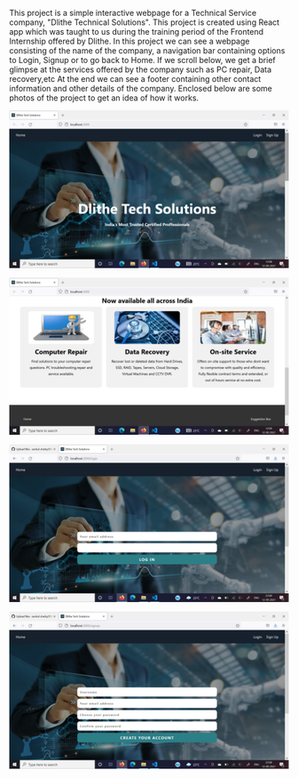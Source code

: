 This project is a simple interactive webpage for a Technical Service company, "Dlithe Technical Solutions".
This project is created using React app which was taught to us during the training period of the Frontend Internship offered by Dlithe.
In this project we can see a webpage consisting of the name of the company, a navigation bar containing options to Login, Signup or to go back to Home.
If we scroll below, we get a brief glimpse at the services offered by the company such as PC repair, Data recovery,etc
At the end we can see a footer containing other contact information and other details of the company.
Enclosed below are some photos of the project to get an idea of how it works.

![image 1](https://raw.githubusercontent.com/anshul-shetty/Dlithe/main/Dlithe_Tech_Soln(project)/src/assets/Screenshot%20(1).png)

![image 2](https://raw.githubusercontent.com/anshul-shetty/Dlithe/main/Dlithe_Tech_Soln(project)/src/assets/Screenshot%20(2).png)

![image 3](https://raw.githubusercontent.com/anshul-shetty/Dlithe/main/Dlithe_Tech_Soln(project)/src/assets/Screenshot%20(3).png)

![image 4](https://raw.githubusercontent.com/anshul-shetty/Dlithe/main/Dlithe_Tech_Soln(project)/src/assets/Screenshot%20(4).png)